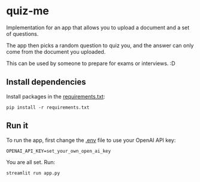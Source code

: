 # quiz-me

Implementation for an app that allows you to upload a document and a set of questions.

The app then picks a random question to quiz you, and the answer can only come from the document you uploaded. 

This can be used by someone to prepare for exams or interviews. :D

## Install dependencies 

Install packages in the [requirements.txt](./requirements.txt): 

```
pip install -r requirements.txt
```


## Run it

To run the app, first change the [.env](./.env) file to use your OpenAI API key:

```
OPENAI_API_KEY=set_your_own_open_ai_key
```

You are all set.  Run: 

```
streamlit run app.py
```
